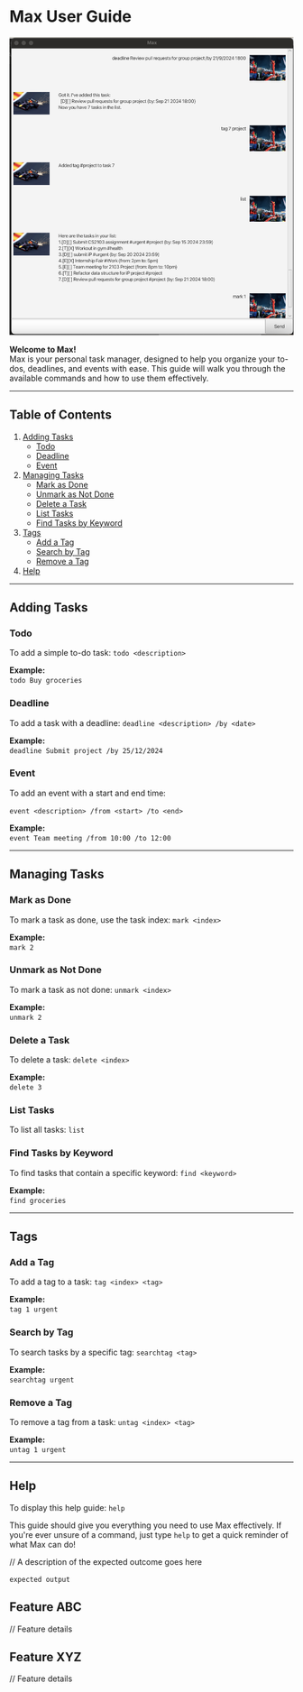 # Max User Guide


![Ui.png](Ui.png)

**Welcome to Max!**  
Max is your personal task manager, designed to help you organize your to-dos, deadlines, and events with ease. This guide will walk you through the available commands and how to use them effectively.

---

## Table of Contents

1. [Adding Tasks](#adding-tasks)
    - [Todo](#todo)
    - [Deadline](#deadline)
    - [Event](#event)
2. [Managing Tasks](#managing-tasks)
    - [Mark as Done](#mark-as-done)
    - [Unmark as Not Done](#unmark-as-not-done)
    - [Delete a Task](#delete-a-task)
    - [List Tasks](#list-tasks)
    - [Find Tasks by Keyword](#find-tasks-by-keyword)
3. [Tags](#tags)
    - [Add a Tag](#add-a-tag)
    - [Search by Tag](#search-by-tag)
    - [Remove a Tag](#remove-a-tag)
4. [Help](#help)

---

## Adding Tasks

### Todo
To add a simple to-do task:
`todo <description>`

**Example:**  
`todo Buy groceries`

### Deadline
To add a task with a deadline:
`deadline <description> /by <date>`

**Example:**  
`deadline Submit project /by 25/12/2024`

### Event
To add an event with a start and end time:

`event <description> /from <start> /to <end>`

**Example:**  
`event Team meeting /from 10:00 /to 12:00`

---

## Managing Tasks

### Mark as Done
To mark a task as done, use the task index:
`mark <index>`

**Example:**  
`mark 2`

### Unmark as Not Done
To mark a task as not done:
`unmark <index>`

**Example:**  
`unmark 2`

### Delete a Task
To delete a task:
`delete <index>`

**Example:**  
`delete 3`

### List Tasks
To list all tasks:
`list`

### Find Tasks by Keyword
To find tasks that contain a specific keyword:
`find <keyword>`

**Example:**  
`find groceries`

---

## Tags

### Add a Tag
To add a tag to a task:
`tag <index> <tag>`

**Example:**  
`tag 1 urgent`

### Search by Tag
To search tasks by a specific tag:
`searchtag <tag>`

**Example:**  
`searchtag urgent`

### Remove a Tag
To remove a tag from a task:
`untag <index> <tag>`

**Example:**  
`untag 1 urgent`

---

## Help

To display this help guide:
`help`

This guide should give you everything you need to use Max effectively. 
If you're ever unsure of a command, just type `help` to get a quick reminder of what Max can do!








// A description of the expected outcome goes here

```
expected output
```

## Feature ABC

// Feature details


## Feature XYZ

// Feature details